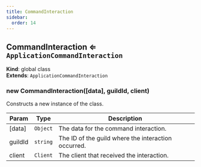 ```yaml
---
title: CommandInteraction
sidebar:
  order: 14
---
```




## CommandInteraction ⇐ <code>ApplicationCommandInteraction</code>
**Kind**: global class  
**Extends**: <code>ApplicationCommandInteraction</code>  
<a name="new_CommandInteraction_new"></a>

### new CommandInteraction([data], guildId, client)
Constructs a new instance of the class.


| Param | Type | Description |
| --- | --- | --- |
| [data] | <code>Object</code> | The data for the command interaction. |
| guildId | <code>string</code> | The ID of the guild where the interaction occurred. |
| client | <code>Client</code> | The client that received the interaction. |

